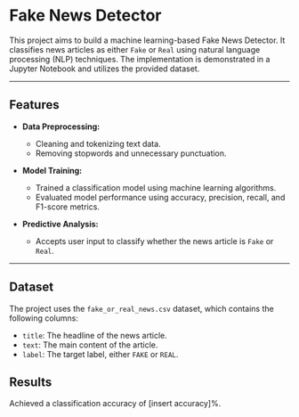 
# Fake News Detector

This project aims to build a machine learning-based Fake News Detector. It classifies news articles as either `Fake` or `Real` using natural language processing (NLP) techniques. The implementation is demonstrated in a Jupyter Notebook and utilizes the provided dataset.

---

## Features

- **Data Preprocessing:**
  - Cleaning and tokenizing text data.
  - Removing stopwords and unnecessary punctuation.

- **Model Training:**
  - Trained a classification model using machine learning algorithms.
  - Evaluated model performance using accuracy, precision, recall, and F1-score metrics.

- **Predictive Analysis:**
  - Accepts user input to classify whether the news article is `Fake` or `Real`.

---

## Dataset

The project uses the `fake_or_real_news.csv` dataset, which contains the following columns:
- `title`: The headline of the news article.
- `text`: The main content of the article.
- `label`: The target label, either `FAKE` or `REAL`.

## Results
Achieved a classification accuracy of [insert accuracy]%.
